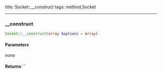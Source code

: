title: Socket::__construct
tags: method,Socket

---

<div class="method">
<h3 class="method-name">__construct</h3>
<p></p>

```php
Socket::__construct(array $options = Array)
```

#### Parameters

*none*


#### Returns ``



</div>